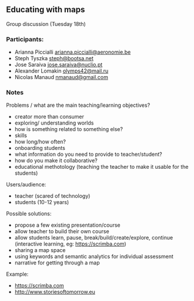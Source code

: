 ## Educating with maps

Group discussion (Tuesday 18th)

### Participants:
- Arianna Piccialli arianna.piccialli@aeronomie.be
- Steph Tyszka steph@bootsa.net
- Jose Saraiva jose.saraiva@nuclio.pt
- Alexander Lomakin olymps42@mail.ru
- Nicolas Manaud nmanaud@gmail.com

### Notes

Problems / what are the main teaching/learning objectives?
- creator more than consumer
- exploring/ understanding worlds
- how is something related to something else?
- skills
- how long/how often?
- onboarding students
- what information do you need to provide to teacher/student?
- how do you make it collaborative?
- educational methotology (teaching the teacher to make it usable for the students)

Users/audience:
- teacher (scared of technology)
- students (10-12 years)

Possible solutions:
- propose a few existing presentation/course
- allow teacher to build their own course
- allow students learn, pause, break/build/create/explore, continue (interactive learning, eg: https://scrimba.com)
- sharing a map space
- using keywords and semantic analytics for individual assessment
- narrative for getting through a map

Example:
- https://scrimba.com
- http://www.storiesoftomorrow.eu






